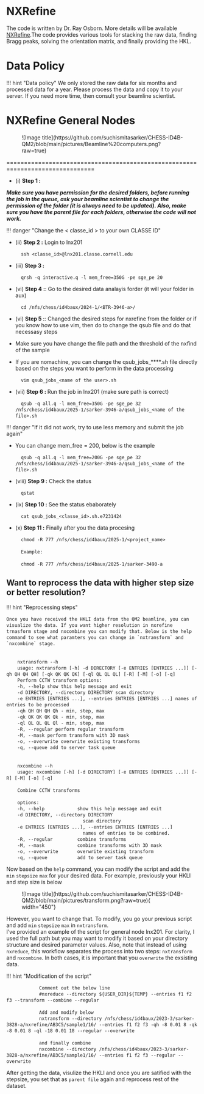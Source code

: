 


# NXRefine
The code is written by Dr. Ray Osborn. More details will be available [NXRefine](https://nexpy.github.io/nxrefine/).The code provides various tools for stacking the raw data, finding Bragg peaks, solving the orientation matrix, and finally providing the HKL. 


# Data Policy 
!!! hint "Data policy"
      We only stored the raw data for six months and processed data for a year. Please process the data and copy it to your server. If you need more time, then consult your beamline scientist.



# NXRefine General Nodes

<figure markdown>
  ![Image title](https://github.com/suchismitasarker/CHESS-ID4B-QM2/blob/main/pictures/Beamline%20computers.png?raw=true)
</figure>


===============================================================================

* (i) <b> Step 1 :

<i> Make sure you have permission for the desired folders,  before running the job in the queue, ask your beamline scientist to change the permission of the folder (it is always need to be updated). Also, make sure you have the <i> parent file </i> for each folders, otherwise the code will not work. </b> </i>

!!! danger "Change the < classe_id > to your own CLASSE ID" 

* (ii) <b> Step 2 :</b> Login to lnx201

        ssh <classe_id>@lnx201.classe.cornell.edu


* (iii) <b> Step 3 :</b> 
        
        qrsh -q interactive.q -l mem_free=350G -pe sge_pe 20



* (vi) <b> Step 4 :</b>: Go to the desired data analayis forder (it will your folder in aux)

        cd /nfs/chess/id4baux/2024-1/<BTR-3946-a>/


* (vi) <b> Step 5 :</b>: 
Changed the desired steps for nxrefine from the folder or if you know how to use vim, then do to change the qsub file and do that necessasy steps 

* Make sure you have change the file path and the threshold of the nxfind of the sample

* If you are nomachine, you can change the qsub_jobs_****.sh file directly based on the steps you want to perform in the data processing  

        vim qsub_jobs_<name of the user>.sh 


* (vii) <b> Step 6 : </b> Run the job in lnx201 (make sure path is correct)

        qsub -q all.q -l mem_free=350G -pe sge_pe 32 /nfs/chess/id4baux/2025-1/sarker-3946-a/qsub_jobs_<name of the file>.sh

!!! danger "If it did not work, try to use less memory and submit the job again" 
* You can change mem_free = 200, below is the example
        
        qsub -q all.q -l mem_free=200G -pe sge_pe 32 /nfs/chess/id4baux/2025-1/sarker-3946-a/qsub_jobs_<name of the file>.sh



* (viii) <b> Step 9 :</b> Check the status

        qstat


* (ix) <b> Step 10 :</b> See the status ebaborately


        cat qsub_jobs_<classe_id>.sh.e7231424

* (x) <b> Step 11 :</b> Finally after you the data procesing

        chmod -R 777 /nfs/chess/id4baux/2025-1/<project_name>

        Example: 

        chmod -R 777 /nfs/chess/id4baux/2025-1/sarker-3490-a

## Want to reprocess the data with higher step size or better resolution?
 
!!! hint "Reprocessing steps"

    Once you have received the HKLI data from the QM2 beamline, you can visualize the data. If you want higher resolution in nxrefine trnasform stage and nxcombine you can modify that. Below is the help command to see what paramters you can change in `nxtransform` and `nxcombine` stage.


        nxtransform --h
        usage: nxtransform [-h] -d DIRECTORY [-e ENTRIES [ENTRIES ...]] [-qh QH QH QH] [-qk QK QK QK] [-ql QL QL QL] [-R] [-M] [-o] [-q]
        Perform CCTW transform options:
        -h, --help show this help message and exit
        -d DIRECTORY, --directory DIRECTORY scan directory
        -e ENTRIES [ENTRIES ...], --entries ENTRIES [ENTRIES ...] names of entries to be processed
        -qh QH QH QH Qh - min, step, max
        -qk QK QK QK Qk - min, step, max
        -ql QL QL QL Ql - min, step, max
        -R, --regular perform regular transform
        -M, --mask perform transform with 3D mask
        -o, --overwrite overwrite existing transforms
        -q, --queue add to server task queue


        nxcombine --h
        usage: nxcombine [-h] [-d DIRECTORY] [-e ENTRIES [ENTRIES ...]] [-R] [-M] [-o] [-q]

        Combine CCTW transforms

        options:
        -h, --help            show this help message and exit
        -d DIRECTORY, --directory DIRECTORY
                                scan directory
        -e ENTRIES [ENTRIES ...], --entries ENTRIES [ENTRIES ...]
                                names of entries to be combined.
        -R, --regular         combine transforms
        -M, --mask            combine transforms with 3D mask
        -o, --overwrite       overwrite existing transform
        -q, --queue           add to server task queue

Now based on the `help` command, you can modify the script and add the `min` `stepsize` `max` for your desired data. For example, previously your HKLI and step size is below

<figure markdown>
  ![Image title](https://github.com/suchismitasarker/CHESS-ID4B-QM2/blob/main/pictures/transform.png?raw=true){ width="450"}
</figure>

However, you want to change that. To modify, you go your previous script and add `min` `stepsize` `max` in `nxtransform`.   
I’ve provided an example of the script for general node lnx201. For clarity, I used the full path but you may want to modify it based on your directory structure and desired parameter values. Also, note that instead of using `nxreduce`, this workflow separates the process into two steps: `nxtransform` and `nxcombine`. In both cases, it is important that you `overwrite` the exsisting data.

!!! hint "Modification of the script"



                Comment out the below line
                #nxreduce --directory ${USER_DIR}${TEMP} --entries f1 f2 f3 --transform --combine --regular

                Add and modify below 
                nxtransform --directory /nfs/chess/id4baux/2023-3/sarker-3828-a/nxrefine/AB3C5/sample1/16/ --entries f1 f2 f3 -qh -8 0.01 8 -qk -8 0.01 8 -ql -18 0.01 18 --regular --overwrite

                and finally combine
                nxcombine --directory /nfs/chess/id4baux/2023-3/sarker-3828-a/nxrefine/AB3C5/sample1/16/ --entries f1 f2 f3 --regular --overwrite

After getting the data, visulize the HKLI and once you are satified with the stepsize, you set that as `parent file` again and reprocess rest of the dataset.

